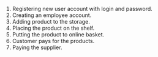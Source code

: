 1. Registering new user account with login and password.
2. Creating an employee account.
3. Adding product to the storage.
4. Placing the product on the shelf.
5. Putting the product to online basket.
6. Customer pays for the products.
7. Paying the supplier.
